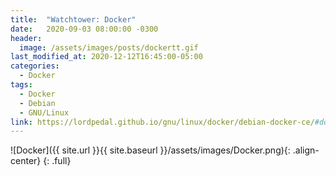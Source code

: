 ```yaml
---
title:  "Watchtower: Docker"
date:   2020-09-03 08:00:00 -0300
header:
  image: /assets/images/posts/dockertt.gif
last_modified_at: 2020-12-12T16:45:00-05:00
categories:
  - Docker
tags:
  - Docker
  - Debian
  - GNU/Linux
link: https://lordpedal.github.io/gnu/linux/docker/debian-docker-ce/#docker-watchtower
---
```


![Docker]({{ site.url }}{{ site.baseurl }}/assets/images/Docker.png){: .align-center}
{: .full}
